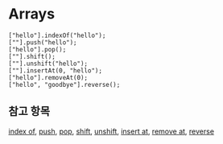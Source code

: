 # Arrays

```cards
["hello"].indexOf("hello");
[""].push("hello");
["hello"].pop();
[""].shift();
[""].unshift("hello");
[""].insertAt(0, "hello");
["hello"].removeAt(0);
["hello", "goodbye"].reverse();
```

## 참고 항목

[index of](/blocks/arrays/index-of), [push](/blocks/arrays/push), [pop](/blocks/arrays/pop), [shift](/blocks/arrays/shift), [unshift](/blocks/arrays/unshift), [insert at](/blocks/arrays/insert-at), [remove at](/blocks/arrays/remove-at), [reverse](/blocks/arrays/reverse)